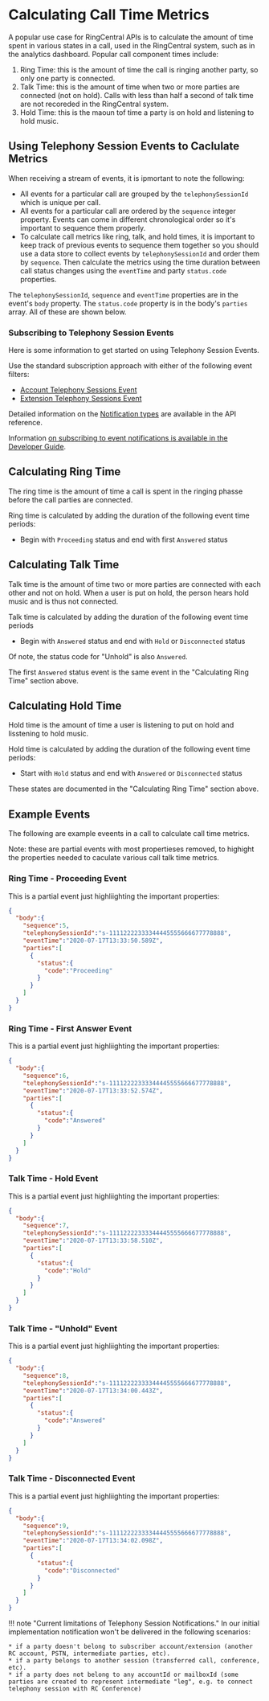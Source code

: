 # Calculating Call Time Metrics

A popular use case for RingCentral APIs is to calculate the amount of time spent in various states in a call, used in the RingCentral system, such as in the analytics dashboard. Popular call component times include:

1. Ring Time: this is the amount of time the call is ringing another party, so only one party is connected.
1. Talk Time: this is the amount of time when two or more parties are connected (not on hold). Calls with less than half a second of talk time are not recoreded in the RingCentral system.
1. Hold Time: this is the maoun tof time a party is on hold and listening to hold music.

## Using Telephony Session Events to Caclulate Metrics

When receiving a stream of events, it is ipmortant to note the following:

* All events for a particular call are grouped by the `telephonySessionId` which is unique per call.
* All events for a particular call are ordered by the `sequence` integer property. Events can come in different chronological order so it's important to sequence them properly.
* To calculate call metrics like ring, talk, and hold times, it is important to keep track of previous events to sequence them together so you should use a data store to collect events by `telephonySessionId` and order them by `sequence`. Then calculate the metrics using the time duration between call status changes using the `eventTime` and party `status.code` properties.

The `telephonySessionId`, `sequence` and `eventTime` properties are in the event's `body` property. The `status.code` property is in the body's `parties` array. All of these are shown below.

### Subscribing to Telephony Session Events

Here is some information to get started on using Telephony Session Events.

Use the standard subscription approach with either of the following event filters:

* [Account Telephony Sessions Event](https://developers.ringcentral.com/api-reference/Account-Telephony-Sessions-Event)
* [Extension Telephony Sessions Event](https://developers.ringcentral.com/api-reference/Extension-Telephony-Sessions-Event)

Detailed information on the [Notification types](https://developers.ringcentral.com/api-reference/Account-Presence-Event) are available in the API reference.

Information [on subscribing to event notifications is available in the Developer Guide](../../notifications).

## Calculating Ring Time

The ring time is the amount of time a call is spent in the ringing phasse before the call parties are connected.

Ring time is calculated by adding the duration of the following event time periods:

* Begin with `Proceeding` status and end with first `Answered` status

## Calculating Talk Time

Talk time is the amount of time two or more parties are connected with each other and not on hold. When a user is put on hold, the person hears hold music and is thus not connected.

Talk time is calculated by adding the duration of the following event time periods

* Begin with `Answered` status and end with `Hold` or `Disconnected` status

Of note, the status code for "Unhold" is also `Answered`.

The first `Answered` status event is the same event in the "Calculating Ring Time" section above.

## Calculating Hold Time

Hold time is the amount of time a user is listening to put on hold and lisstening to hold music.

Hold time is calculated by adding the duration of the following event time periods:

* Start with `Hold` status and end with `Answered` or `Disconnected` status

These states are documented in the "Calculating Ring Time" section above.

## Example Events

The following are example eveents in a call to calculate call time metrics.

Note: these are partial events with most propertieses removed, to highight the properties needed to caculate various call talk time metrics.

### Ring Time - Proceeding Event

This is a partial event just highliighting the important properties:

```json
{
  "body":{
    "sequence":5,
    "telephonySessionId":"s-11112222333344445555666677778888",
    "eventTime":"2020-07-17T13:33:50.589Z",
    "parties":[
      {
        "status":{
          "code":"Proceeding"
        }
      }
    ]
  }
}
```

### Ring Time - First Answer Event

This is a partial event just highliighting the important properties:

```json
{
  "body":{
    "sequence":6,
    "telephonySessionId":"s-11112222333344445555666677778888",
    "eventTime":"2020-07-17T13:33:52.574Z",
    "parties":[
      {
        "status":{
          "code":"Answered"
        }
      }
    ]
  }
}
```
### Talk Time - Hold Event

This is a partial event just highliighting the important properties:

```json
{
  "body":{
    "sequence":7,
    "telephonySessionId":"s-11112222333344445555666677778888",
    "eventTime":"2020-07-17T13:33:58.510Z",
    "parties":[
      {
        "status":{
          "code":"Hold"
        }
      }
    ]
  }
}
```

### Talk Time - "Unhold" Event

This is a partial event just highliighting the important properties:

```json
{
  "body":{
    "sequence":8,
    "telephonySessionId":"s-11112222333344445555666677778888",
    "eventTime":"2020-07-17T13:34:00.443Z",
    "parties":[
      {
        "status":{
          "code":"Answered"
        }
      }
    ]
  }
}
```

### Talk Time - Disconnected Event

This is a partial event just highliighting the important properties:

```json
{
  "body":{
    "sequence":9,
    "telephonySessionId":"s-11112222333344445555666677778888",
    "eventTime":"2020-07-17T13:34:02.098Z",
    "parties":[
      {
        "status":{
          "code":"Disconnected"
        }
      }
    ]
  }
}
```

!!! note "Current limitations of Telephony Session Notifications."
    In our initial implementation notification won't be delivered in the following scenarios:
    
    * if a party doesn't belong to subscriber account/extension (another RC account, PSTN, intermediate parties, etc).
    * if a party belongs to another session (transferred call, conference, etc).
    * if a party does not belong to any accountId or mailboxId (some parties are created to represent intermediate "leg", e.g. to connect telephony session with RC Conference)
